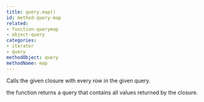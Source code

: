 ```yaml
---
title: query.map()
id: method-query-map
related:
- function-querymap
- object-query
categories:
- iterator
- query
methodObject: query
methodName: map
---
```


Calls the given closure with every row in the given query.

the function returns a query that contains all values returned by the closure.
